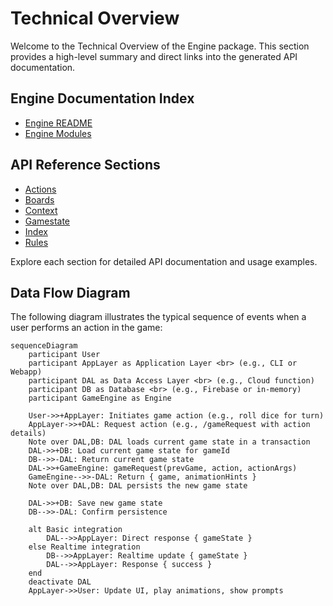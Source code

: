 # Technical Overview

Welcome to the Technical Overview of the Engine package. This section provides a high-level summary and direct links into the generated API documentation.

## Engine Documentation Index

- [Engine README](./engine/README.md)
- [Engine Modules](./engine/modules.md)

## API Reference Sections

- [Actions](./engine/actions/README.md)
- [Boards](./engine/boards/README.md)
- [Context](./engine/context/README.md)
- [Gamestate](./engine/gamestate/README.md)
- [Index](./engine/index/README.md)
- [Rules](./engine/rules/README.md)

Explore each section for detailed API documentation and usage examples.

## Data Flow Diagram

The following diagram illustrates the typical sequence of events when a user performs an action in the game:

```mermaid
sequenceDiagram
    participant User
    participant AppLayer as Application Layer <br> (e.g., CLI or Webapp)
    participant DAL as Data Access Layer <br> (e.g., Cloud function)
    participant DB as Database <br> (e.g., Firebase or in-memory)
    participant GameEngine as Engine

    User->>+AppLayer: Initiates game action (e.g., roll dice for turn)
    AppLayer->>+DAL: Request action (e.g., /gameRequest with action details)
    Note over DAL,DB: DAL loads current game state in a transaction
    DAL->>+DB: Load current game state for gameId
    DB-->>-DAL: Return current game state
    DAL->>+GameEngine: gameRequest(prevGame, action, actionArgs)
    GameEngine-->>-DAL: Return { game, animationHints }
    Note over DAL,DB: DAL persists the new game state

    DAL->>+DB: Save new game state
    DB-->>-DAL: Confirm persistence

    alt Basic integration
        DAL-->>AppLayer: Direct response { gameState }
    else Realtime integration
        DB-->>AppLayer: Realtime update { gameState }
        DAL-->>AppLayer: Response { success }
    end
    deactivate DAL
    AppLayer->>User: Update UI, play animations, show prompts
```
